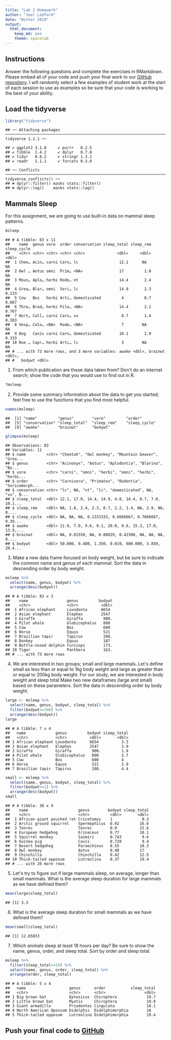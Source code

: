 ```yaml
---
title: "Lab 2 Homework"
author: "Joel Ledford"
date: "Winter 2019"
output:
  html_document:
    keep_md: yes
    theme: spacelab
---
```


## Instructions
Answer the following questions and complete the exercises in RMarkdown. Please embed all of your code and push your final work to our [GitHub repository](https://github.com/FRS417-DataScienceBiologists). I will randomly select a few examples of student work at the start of each session to use as examples so be sure that your code is working to the best of your ability.

## Load the tidyverse

```r
library("tidyverse")
```

```
## ── Attaching packages ───────────────────────────────────────────────────────────────────────────────────────────────── tidyverse 1.2.1 ──
```

```
## ✔ ggplot2 3.1.0     ✔ purrr   0.2.5
## ✔ tibble  1.4.2     ✔ dplyr   0.7.8
## ✔ tidyr   0.8.2     ✔ stringr 1.3.1
## ✔ readr   1.1.1     ✔ forcats 0.3.0
```

```
## ── Conflicts ──────────────────────────────────────────────────────────────────────────────────────────────────── tidyverse_conflicts() ──
## ✖ dplyr::filter() masks stats::filter()
## ✖ dplyr::lag()    masks stats::lag()
```

## Mammals Sleep
For this assignment, we are going to use built-in data on mammal sleep patterns.  

```r
msleep
```

```
## # A tibble: 83 x 11
##    name  genus vore  order conservation sleep_total sleep_rem sleep_cycle
##    <chr> <chr> <chr> <chr> <chr>              <dbl>     <dbl>       <dbl>
##  1 Chee… Acin… carni Carn… lc                  12.1      NA        NA    
##  2 Owl … Aotus omni  Prim… <NA>                17         1.8      NA    
##  3 Moun… Aplo… herbi Rode… nt                  14.4       2.4      NA    
##  4 Grea… Blar… omni  Sori… lc                  14.9       2.3       0.133
##  5 Cow   Bos   herbi Arti… domesticated         4         0.7       0.667
##  6 Thre… Brad… herbi Pilo… <NA>                14.4       2.2       0.767
##  7 Nort… Call… carni Carn… vu                   8.7       1.4       0.383
##  8 Vesp… Calo… <NA>  Rode… <NA>                 7        NA        NA    
##  9 Dog   Canis carni Carn… domesticated        10.1       2.9       0.333
## 10 Roe … Capr… herbi Arti… lc                   3        NA        NA    
## # ... with 73 more rows, and 3 more variables: awake <dbl>, brainwt <dbl>,
## #   bodywt <dbl>
```

1. From which publication are these data taken from? Don't do an internet search; show the code that you would use to find out in R.

```r
?msleep
```



2. Provide some summary information about the data to get you started; feel free to use the functions that you find most helpful.

```r
names(msleep)
```

```
##  [1] "name"         "genus"        "vore"         "order"       
##  [5] "conservation" "sleep_total"  "sleep_rem"    "sleep_cycle" 
##  [9] "awake"        "brainwt"      "bodywt"
```


```r
glimpse(msleep)
```

```
## Observations: 83
## Variables: 11
## $ name         <chr> "Cheetah", "Owl monkey", "Mountain beaver", "Grea...
## $ genus        <chr> "Acinonyx", "Aotus", "Aplodontia", "Blarina", "Bo...
## $ vore         <chr> "carni", "omni", "herbi", "omni", "herbi", "herbi...
## $ order        <chr> "Carnivora", "Primates", "Rodentia", "Soricomorph...
## $ conservation <chr> "lc", NA, "nt", "lc", "domesticated", NA, "vu", N...
## $ sleep_total  <dbl> 12.1, 17.0, 14.4, 14.9, 4.0, 14.4, 8.7, 7.0, 10.1...
## $ sleep_rem    <dbl> NA, 1.8, 2.4, 2.3, 0.7, 2.2, 1.4, NA, 2.9, NA, 0....
## $ sleep_cycle  <dbl> NA, NA, NA, 0.1333333, 0.6666667, 0.7666667, 0.38...
## $ awake        <dbl> 11.9, 7.0, 9.6, 9.1, 20.0, 9.6, 15.3, 17.0, 13.9,...
## $ brainwt      <dbl> NA, 0.01550, NA, 0.00029, 0.42300, NA, NA, NA, 0....
## $ bodywt       <dbl> 50.000, 0.480, 1.350, 0.019, 600.000, 3.850, 20.4...
```



3. Make a new data frame focused on body weight, but be sure to indicate the common name and genus of each mammal. Sort the data in descending order by body weight.

```r
msleep %>% 
  select(name, genus, bodywt) %>% 
  arrange(desc(bodywt))
```

```
## # A tibble: 83 x 3
##    name                 genus         bodywt
##    <chr>                <chr>          <dbl>
##  1 African elephant     Loxodonta      6654 
##  2 Asian elephant       Elephas        2547 
##  3 Giraffe              Giraffa         900.
##  4 Pilot whale          Globicephalus   800 
##  5 Cow                  Bos             600 
##  6 Horse                Equus           521 
##  7 Brazilian tapir      Tapirus         208.
##  8 Donkey               Equus           187 
##  9 Bottle-nosed dolphin Tursiops        173.
## 10 Tiger                Panthera        163.
## # ... with 73 more rows
```



4. We are interested in two groups; small and large mammals. Let's define small as less than or equal to 1kg body weight and large as greater than or equal to 200kg body weight. For our study, we are interested in body weight and sleep total Make two new dataframes (large and small) based on these parameters. Sort the data in descending order by body weight.

```r
large <- msleep %>% 
  select(name, genus, bodywt, sleep_total) %>% 
  filter(bodywt>=200) %>% 
  arrange(desc(bodywt))
large
```

```
## # A tibble: 7 x 4
##   name             genus         bodywt sleep_total
##   <chr>            <chr>          <dbl>       <dbl>
## 1 African elephant Loxodonta      6654          3.3
## 2 Asian elephant   Elephas        2547          3.9
## 3 Giraffe          Giraffa         900.         1.9
## 4 Pilot whale      Globicephalus   800          2.7
## 5 Cow              Bos             600          4  
## 6 Horse            Equus           521          2.9
## 7 Brazilian tapir  Tapirus         208.         4.4
```


```r
small <- msleep %>% 
  select(name, genus, bodywt, sleep_total) %>% 
  filter(bodywt<=1) %>% 
  arrange(desc(bodywt))
small
```

```
## # A tibble: 36 x 4
##    name                      genus        bodywt sleep_total
##    <chr>                     <chr>         <dbl>       <dbl>
##  1 African giant pouched rat Cricetomys    1             8.3
##  2 Arctic ground squirrel    Spermophilus  0.92         16.6
##  3 Tenrec                    Tenrec        0.9          15.6
##  4 European hedgehog         Erinaceus     0.77         10.1
##  5 Squirrel monkey           Saimiri       0.743         9.6
##  6 Guinea pig                Cavis         0.728         9.4
##  7 Desert hedgehog           Paraechinus   0.55         10.3
##  8 Owl monkey                Aotus         0.48         17  
##  9 Chinchilla                Chinchilla    0.42         12.5
## 10 Thick-tailed opposum      Lutreolina    0.37         19.4
## # ... with 26 more rows
```




5. Let's try to figure out if large mammals sleep, on average, longer than small mammals. What is the average sleep duration for large mammals as we have defined them?

```r
mean(large$sleep_total)
```

```
## [1] 3.3
```

6. What is the average sleep duration for small mammals as we have defined them?

```r
mean(small$sleep_total)
```

```
## [1] 12.65833
```


7. Which animals sleep at least 18 hours per day? Be sure to show the name, genus, order, and sleep total. Sort by order and sleep total.

```r
msleep %>% 
  filter(sleep_total>=18) %>% 
  select(name, genus, order, sleep_total) %>% 
  arrange(order, sleep_total)
```

```
## # A tibble: 5 x 4
##   name                   genus      order           sleep_total
##   <chr>                  <chr>      <chr>                 <dbl>
## 1 Big brown bat          Eptesicus  Chiroptera             19.7
## 2 Little brown bat       Myotis     Chiroptera             19.9
## 3 Giant armadillo        Priodontes Cingulata              18.1
## 4 North American Opossum Didelphis  Didelphimorphia        18  
## 5 Thick-tailed opposum   Lutreolina Didelphimorphia        19.4
```


## Push your final code to [GitHub](https://github.com/FRS417-DataScienceBiologists)
